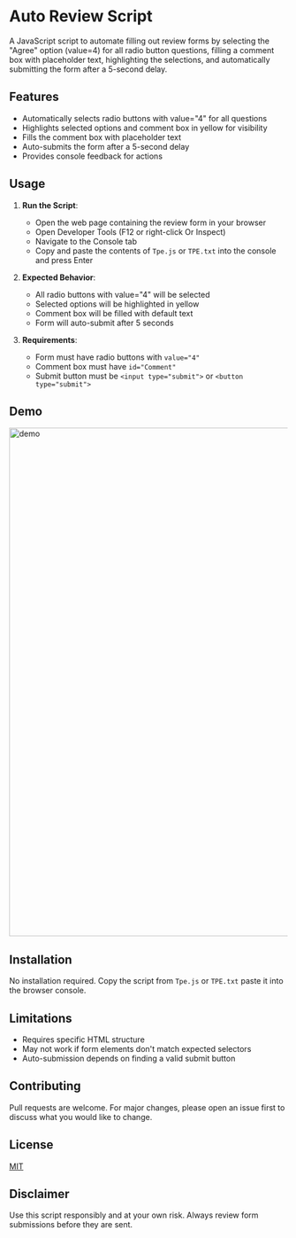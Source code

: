 # Auto Review Script

A JavaScript script to automate filling out review forms by selecting the "Agree" option (value=4) for all radio button questions, filling a comment box with placeholder text, highlighting the selections, and automatically submitting the form after a 5-second delay.

## Features
- Automatically selects radio buttons with value="4" for all questions
- Highlights selected options and comment box in yellow for visibility
- Fills the comment box with placeholder text
- Auto-submits the form after a 5-second delay
- Provides console feedback for actions

## Usage
1. **Run the Script**:
   - Open the web page containing the review form in your browser
   - Open Developer Tools (F12 or right-click Or Inspect)
   - Navigate to the Console tab
   - Copy and paste the contents of `Tpe.js` or `TPE.txt` into the console and press Enter

2. **Expected Behavior**:
   - All radio buttons with value="4" will be selected
   - Selected options will be highlighted in yellow
   - Comment box will be filled with default text
   - Form will auto-submit after 5 seconds

3. **Requirements**:
   - Form must have radio buttons with `value="4"`
   - Comment box must have `id="Comment"`
   - Submit button must be `<input type="submit">` or `<button type="submit">`

## Demo 
<img width="1920" height="918" alt="demo" src="https://github.com/user-attachments/assets/048f47b7-304c-4157-8538-23b503c00989" />



## Installation
No installation required. Copy the script from `Tpe.js` or `TPE.txt`  paste it into the browser console.


## Limitations
- Requires specific HTML structure
- May not work if form elements don't match expected selectors
- Auto-submission depends on finding a valid submit button

## Contributing
Pull requests are welcome. For major changes, please open an issue first to discuss what you would like to change.

## License
[MIT](https://choosealicense.com/licenses/mit/)

## Disclaimer

Use this script responsibly and at your own risk. Always review form submissions before they are sent.

